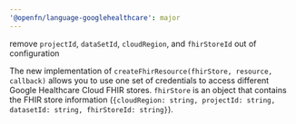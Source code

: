 ```yaml
---
'@openfn/language-googlehealthcare': major
---
```


remove `projectId`, `dataSetId`, `cloudRegion`, and `fhirStoreId` out of
configuration

The new implementation of `createFhirResource(fhirStore, resource, callback)`
allows you to use one set of credentials to access different Google Healthcare
Cloud FHIR stores. `fhirStore` is an object that contains the FHIR store
information
(`{cloudRegion: string, projectId: string, datasetId: string, fhirStoreId: string}`).
